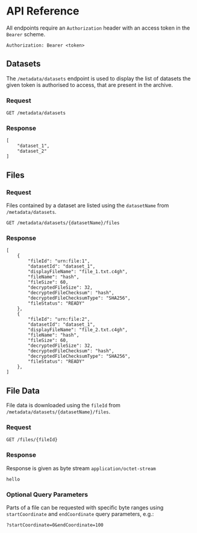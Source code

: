 # API Reference
All endpoints require an `Authorization` header with an access token in the `Bearer` scheme.
```
Authorization: Bearer <token>
```
## Datasets
The `/metadata/datasets` endpoint is used to display the list of datasets the given token is authorised to access, that are present in the archive.
### Request
```
GET /metadata/datasets
```
### Response
```
[
    "dataset_1",
    "dataset_2"
]
```
## Files
### Request
Files contained by a dataset are listed using the `datasetName` from `/metadata/datasets`.
```
GET /metadata/datasets/{datasetName}/files
```
### Response
```
[
    {
        "fileId": "urn:file:1",
        "datasetId": "dataset_1",
        "displayFileName": "file_1.txt.c4gh",
        "fileName": "hash",
        "fileSize": 60,
        "decryptedFileSize": 32,
        "decryptedFileChecksum": "hash",
        "decryptedFileChecksumType": "SHA256",
        "fileStatus": "READY"
    },
    {
        "fileId": "urn:file:2",
        "datasetId": "dataset_1",
        "displayFileName": "file_2.txt.c4gh",
        "fileName": "hash",
        "fileSize": 60,
        "decryptedFileSize": 32,
        "decryptedFileChecksum": "hash",
        "decryptedFileChecksumType": "SHA256",
        "fileStatus": "READY"
    },
]
```
## File Data
File data is downloaded using the `fileId` from `/metadata/datasets/{datasetName}/files`.
### Request
```
GET /files/{fileId}
```
### Response
Response is given as byte stream `application/octet-stream`
```
hello
```
### Optional Query Parameters
Parts of a file can be requested with specific byte ranges using `startCoordinate` and `endCoordinate` query parameters, e.g.:
```
?startCoordinate=0&endCoordinate=100
```